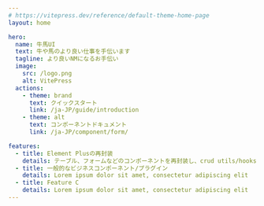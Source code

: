 ```yaml
---
# https://vitepress.dev/reference/default-theme-home-page
layout: home

hero:
  name: 牛馬UI
  text: 牛や馬のより良い仕事を手伝います
  tagline: より良いNMになるお手伝い
  image:
    src: /logo.png
    alt: VitePress
  actions:
    - theme: brand
      text: クイックスタート
      link: /ja-JP/guide/introduction
    - theme: alt
      text: コンポーネントドキュメント
      link: /ja-JP/component/form/

features:
  - title: Element Plusの再封装
    details: テーブル、フォームなどのコンポーネントを再封装し、crud utils/hooksを提供します
  - title: 一般的なビジネスコンポーネント/プラグイン
    details: Lorem ipsum dolor sit amet, consectetur adipiscing elit
  - title: Feature C
    details: Lorem ipsum dolor sit amet, consectetur adipiscing elit
---
```

